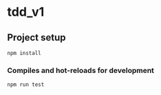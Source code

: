 # tdd_v1

## Project setup
```
npm install
```

### Compiles and hot-reloads for development
```
npm run test
```
